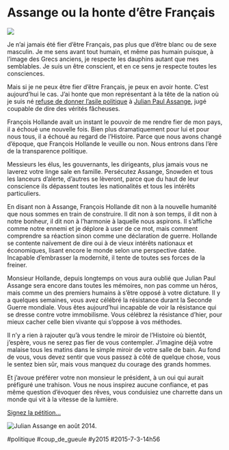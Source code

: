 # Assange ou la honte d’être Français

![](_i/RUEDA_DE_PRENSA_CONJUNTA_ENTRE_CANCILLER_RICARDO_PATIÑO_Y_JULIAN_ASSANGE.webp)

Je n’ai jamais été fier d’être Français, pas plus que d’être blanc ou de sexe masculin. Je me sens avant tout humain, et même pas humain puisque, à l’image des Grecs anciens, je respecte les dauphins autant que mes semblables. Je suis un être conscient, et en ce sens je respecte toutes les consciences.

Mais si je ne peux être fier d’être Français, je peux en avoir honte. C’est aujourd’hui le cas. J’ai honte que mon représentant à la tête de la nation où je suis né [refuse de donner l’asile politique](http://www.metronews.fr/info/wikileaks-la-france-rejette-la-demande-d-asile-de-julian-assange/mogc!4QDL43jw7cHPI/) à [Julian Paul Assange](http://www.lemonde.fr/idees/article/2015/07/03/julian-assange-monsieur-hollande-accueillez-moi-en-france_4668919_3232.html), jugé coupable de dire des vérités fâcheuses.

François Hollande avait un instant le pouvoir de me rendre fier de mon pays, il a échoué une nouvelle fois. Bien plus dramatiquement pour lui et pour nous tous, il a échoué au regard de l’Histoire. Parce que nous avons changé d’époque, que François Hollande le veuille ou non. Nous entrons dans l’ère de la transparence politique.

Messieurs les élus, les gouvernants, les dirigeants, plus jamais vous ne laverez votre linge sale en famille. Persécutez Assange, Snowden et tous les lanceurs d’alerte, d’autres se lèveront, parce que du haut de leur conscience ils dépassent toutes les nationalités et tous les intérêts particuliers.

En disant non à Assange, François Hollande dit non à la nouvelle humanité que nous sommes en train de construire. Il dit non à son temps, il dit non à notre bonheur, il dit non à l’harmonie à laquelle nous aspirons. Il s’affiche comme notre ennemi et je déplore à user de ce mot, mais comment comprendre sa réaction sinon comme une déclaration de guerre. Hollande se contente naïvement de dire oui à de vieux intérêts nationaux et économiques, lisant encore le monde selon une perspective datée. Incapable d’embrasser la modernité, il tente de toutes ses forces de la freiner.

Monsieur Hollande, depuis longtemps on vous aura oublié que Julian Paul Assange sera encore dans toutes les mémoires, non pas comme un héros, mais comme un des premiers humains à s’être opposé à votre dictature. Il y a quelques semaines, vous avez célébré la résistance durant la Seconde Guerre mondiale. Vous êtes aujourd’hui incapable de voir la résistance qui se dresse contre votre immobilisme. Vous célébrez la résistance d’hier, pour mieux cacher celle bien vivante qui s’oppose à vos méthodes.

 Il n’y a rien à rajouter qu’à vous tendre le miroir de l’Histoire où bientôt, j’espère, vous ne serez pas fier de vous contempler. J’imagine déjà votre malaise tous les matins dans le simple miroir de votre salle de bain. Au fond de vous, vous devez sentir que vous passez à côté de quelque chose, vous le sentez bien sûr, mais vous manquez du courage des grands hommes.

Et j’avoue préférer votre non monsieur le président, à un oui qui aurait préfiguré une trahison. Vous ne nous inspirez aucune confiance, et pas même question d’évoquer des rêves, vous conduisiez une charrette dans un monde qui vit à la vitesse de la lumière.

[Signez la pétition...](https://www.change.org/p/fran%C3%A7ois-hollande-pr%C3%A9sident-de-la-r%C3%A9publique-donnez-l-asile-%C3%A0-snowden-et-assange?recruiter=30836476&utm_source=share_petition&utm_medium=copylink)

![Julian Assange en août 2014.](_i/RUEDA_DE_PRENSA_CONJUNTA_ENTRE_CANCILLER_RICARDO_PATIÑO_Y_JULIAN_ASSANGE.webp)

#politique #coup_de_gueule #y2015 #2015-7-3-14h56
